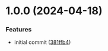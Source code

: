 # 1.0.0 (2024-04-18)


### Features

* initial commit ([381ffb4](https://github.com/infinite-automations/gh-projects-set-select-option/commit/381ffb4856294ddd3d5f8f0461f72b31fcee45a5))
